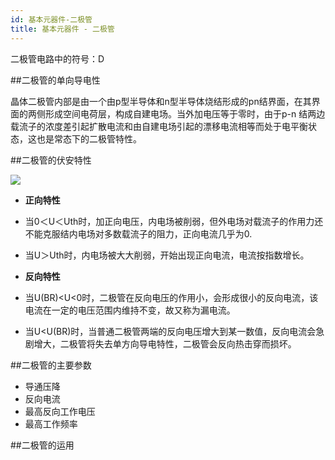 ```yaml
---
id: 基本元器件-二极管
title: 基本元器件 - 二极管
---
```


二极管电路中的符号：D

##二极管的单向导电性

晶体二极管内部是由一个由p型半导体和n型半导体烧结形成的pn结界面，在其界面的两侧形成空间电荷层，构成自建电场。当外加电压等于零时，由于p-n 结两边载流子的浓度差引起扩散电流和由自建电场引起的漂移电流相等而处于电平衡状态，这也是常态下的二极管特性。

##二极管的伏安特性

![](http://www.21ic.com/d/file/201211/67d522c0758540880f4376b520ade04b.gif)

- **正向特性**
- 当0＜U＜Uth时，加正向电压，内电场被削弱，但外电场对载流子的作用力还不能克服结内电场对多数载流子的阻力，正向电流几乎为0.
- 当U＞Uth时，内电场被大大削弱，开始出现正向电流，电流按指数增长。

- **反向特性**
- 当U(BR)<U<0时，二极管在反向电压的作用小，会形成很小的反向电流，该电流在一定的电压范围内维持不变，故又称为漏电流。
- 当U<U(BR)时，当普通二极管两端的反向电压增大到某一数值，反向电流会急剧增大，二极管将失去单方向导电特性，二极管会反向热击穿而损坏。

##二极管的主要参数

- 导通压降
- 反向电流
- 最高反向工作电压 
- 最高工作频率

##二极管的运用




